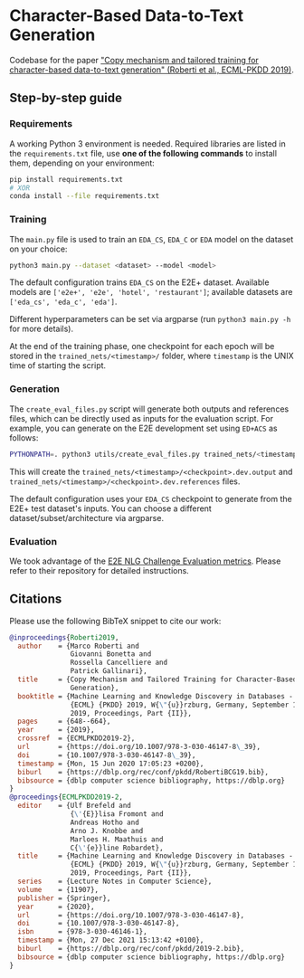 # Character-Based Data-to-Text Generation
Codebase for the paper ["Copy mechanism and tailored training for character-based data-to-text generation" (Roberti et al., ECML-PKDD 2019)](https://arxiv.org/abs/1904.11838).


## Step-by-step guide
### Requirements
A working Python 3 environment is needed. Required libraries are listed in the `requirements.txt` file, use **one of the following commands** to install them, depending on your environment:
```bash
pip install requirements.txt
# XOR
conda install --file requirements.txt
```

### Training
The `main.py` file is used to train an `EDA_CS`, `EDA_C` or `EDA` model on the dataset on your choice:
```bash
python3 main.py --dataset <dataset> --model <model>
```
The default configuration trains `EDA_CS` on the E2E+ dataset.
Available models are `['e2e+', 'e2e', 'hotel', 'restaurant']`; available datasets are `['eda_cs', 'eda_c', 'eda']`.

Different hyperparameters can be set via argparse (run `python3 main.py -h` for more details).

At the end of the training phase, one checkpoint for each epoch will be stored in the `trained_nets/<timestamp>/` folder, where `timestamp` is the UNIX time of starting the script.

### Generation
The `create_eval_files.py` script will generate both outputs and references files, which can be directly used as inputs for the evaluation script. For example, you can generate on the E2E development set using `ED+ACS` as follows:
```bash
PYTHONPATH=. python3 utils/create_eval_files.py trained_nets/<timestamp>/<checkpoint> --subset dev
```
This will create the `trained_nets/<timestamp>/<checkpoint>.dev.output` and `trained_nets/<timestamp>/<checkpoint>.dev.references` files.

The default configuration uses your `EDA_CS` checkpoint to generate from the E2E+ test dataset's inputs. You can choose a different dataset/subset/architecture via argparse.

### Evaluation
We took advantage of the [E2E NLG Challenge Evaluation metrics](https://github.com/tuetschek/e2e-metrics). Please refer to their repository for detailed instructions.

## Citations
Please use the following BibTeX snippet to cite our work:

```BibTeX
@inproceedings{Roberti2019,
  author    = {Marco Roberti and
               Giovanni Bonetta and
               Rossella Cancelliere and
               Patrick Gallinari},
  title     = {Copy Mechanism and Tailored Training for Character-Based Data-to-Text
               Generation},
  booktitle = {Machine Learning and Knowledge Discovery in Databases - European Conference,
               {ECML} {PKDD} 2019, W{\"{u}}rzburg, Germany, September 16-20,
               2019, Proceedings, Part {II}},
  pages     = {648--664},
  year      = {2019},
  crossref  = {ECMLPKDD2019-2},
  url       = {https://doi.org/10.1007/978-3-030-46147-8\_39},
  doi       = {10.1007/978-3-030-46147-8\_39},
  timestamp = {Mon, 15 Jun 2020 17:05:23 +0200},
  biburl    = {https://dblp.org/rec/conf/pkdd/RobertiBCG19.bib},
  bibsource = {dblp computer science bibliography, https://dblp.org}
}
@proceedings{ECMLPKDD2019-2,
  editor    = {Ulf Brefeld and
               {\'{E}}lisa Fromont and
               Andreas Hotho and
               Arno J. Knobbe and
               Marloes H. Maathuis and
               C{\'{e}}line Robardet},
  title     = {Machine Learning and Knowledge Discovery in Databases - European Conference,
               {ECML} {PKDD} 2019, W{\"{u}}rzburg, Germany, September 16-20,
               2019, Proceedings, Part {II}},
  series    = {Lecture Notes in Computer Science},
  volume    = {11907},
  publisher = {Springer},
  year      = {2020},
  url       = {https://doi.org/10.1007/978-3-030-46147-8},
  doi       = {10.1007/978-3-030-46147-8},
  isbn      = {978-3-030-46146-1},
  timestamp = {Mon, 27 Dec 2021 15:13:42 +0100},
  biburl    = {https://dblp.org/rec/conf/pkdd/2019-2.bib},
  bibsource = {dblp computer science bibliography, https://dblp.org}
}
```
